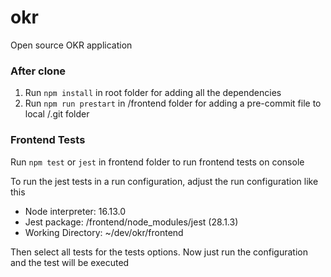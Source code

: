 # okr

Open source OKR application

### After clone

1. Run `npm install` in root folder for adding all the dependencies
2. Run `npm run prestart` in /frontend folder for adding a pre-commit file to local /.git folder

### Frontend Tests

Run `npm test` or `jest` in frontend folder to run frontend tests on console

To run the jest tests in a run configuration, adjust the run configuration like this

- Node interpreter: 16.13.0
- Jest package: /frontend/node_modules/jest (28.1.3)
- Working Directory: ~/dev/okr/frontend

Then select all tests for the tests options. Now just run the
configuration and the test will be executed
